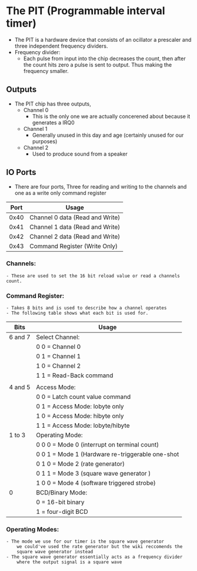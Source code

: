 # The PIT (Programmable interval timer)

- The PIT is a hardware device that consists of an ocillator a prescaler and three independent frequency dividers.
- Frequency divider:
	- Each pulse from input into the chip decreases the count, then after the count hits zero a pulse is sent to output. Thus making the frequency smaller.
	
	
	
## Outputs
- The PIT chip has three outputs,
	- Channel 0
		- This is the only one we are actually concerened about because it generates a IRQ0
	- Channel 1
		- Generally unused in this day and age (certainly unused for our purposes)
	- Channel 2
		- Used to produce sound from a speaker
		
## IO Ports
- There are four ports, Three for reading and writing to the channels and one as a write only command register

|Port|Usage|
|----|-----|
|0x40| Channel 0 data (Read and Write)|
|0x41| Channel 1 data (Read and Write)|
|0x42| Channel 2 data (Read and Write)|
|0x43| Command Register (Write Only) |

### Channels:
	- These are used to set the 16 bit reload value or read a channels count.

### Command Register:
	- Takes 8 bits and is used to describe how a channel operates
	- The following table shows what each bit is used for.
	
	
| Bits    | Usage            |
|---------|------------------|
| 6 and 7 | Select Channel:  |
|         | 0 0 = Channel 0  |
|         | 0 1 = Channel 1  |
|         | 1 0 = Channel 2  |
|         | 1 1 = Read-Back command |
|         |                  |
| 4 and 5 | Access Mode:     |
|         | 0 0 = Latch count value command |
|         | 0 1 = Access Mode: lobyte only |
|         | 1 0 = Access Mode: hibyte only |
|         | 1 1 = Access Mode: lobyte/hibyte |
| 1 to 3  | Operating Mode: |
|         | 0 0 0 = Mode 0 (interrupt on terminal count) |
|         | 0 0 1 = Mode 1 (Hardware re-triggerable one-shot |
|         | 0 1 0 = Mode 2 (rate generator) |
|         | 0 1 1 = Mode 3 (square wave generator ) |
|         | 1 0 0 = Mode 4 (software triggered strobe) |
| 0       | BCD/Binary Mode: |
|         | 0 = 16-bit binary |
|         | 1 = four-digit BCD | 


### Operating Modes:
	- The mode we use for our timer is the square wave generator
		we could've used the rate generator but the wiki reccomends the 
		square wave generator instead
	- The square wave generator essentially acts as a frequency divider
		where the output signal is a square wave
